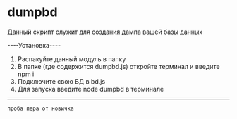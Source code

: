 # dumpbd
Данный скрипт служит для создания дампа вашей базы данных

----Установка----
1. Распакуйте данный модуль в папку
2. В папке (где содержится dumpbd.js) откройте терминал и введите npm i
3. Подключите свою БД в bd.js
4. Для запуска введите node dumpbd в терминале

-------
`проба пера от новичка`